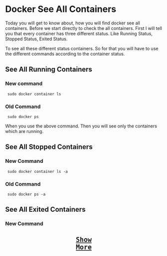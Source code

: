 # Docker See All Containers
Today you will get to know about, how you will find docker see all containers.
Before we start directly to check the all containers. First I will tell you that every container has three different status. Like Running Status, Stopped Status, Exited Status.

To see all these different status containers. So for that you will have to use the different commands according to the container status.

## See All Running Containers

### New command
<code> sudo docker container ls </code>

### Old Command
<code> sudo docker ps </code>

When you use the above command. Then you will see only the containers which are running.

## See All Stopped Containers
### New Command
<code> sudo docker container ls -a </code>

### Old Command
<code> sudo docker ps -a </code>

## See All Exited Containers
### New Command

## <pre style="text-align:center;"><a href="https://whatisdockerfor.com/docker-see-all-containers/">Show More</a></pre>

